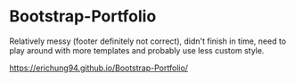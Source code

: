 # Bootstrap-Portfolio

Relatively messy (footer definitely not correct), didn't finish in time, need to play around with more templates and probably use less custom style. 

https://erichung94.github.io/Bootstrap-Portfolio/
